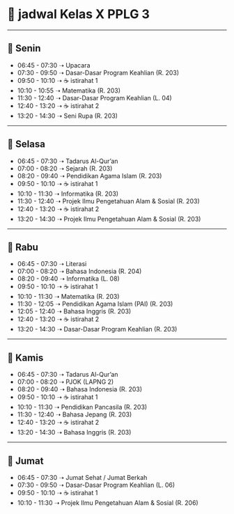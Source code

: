 # 📌 jadwal Kelas X PPLG 3

---

## 📅 Senin
- 06:45 - 07:30 ➝ Upacara
- 07:30 - 09:50 ➝ Dasar-Dasar Program Keahlian (R. 203)
- 09:50 - 10:10 ➝ ☕ istirahat 1
- 10:10 - 10:55 ➝ Matematika (R. 203)
- 11:30 - 12:40 ➝ Dasar-Dasar Program Keahlian (L. 04)
- 12:40 - 13:20 ➝ ☕ istirahat 2
- 13:20 - 14:30 ➝ Seni Rupa (R. 203)

---

## 📅 Selasa
- 06:45 - 07:30 ➝ Tadarus Al-Qur’an
- 07:00 - 08:20 ➝ Sejarah (R. 203)
- 08:20 - 09:40 ➝ Pendidikan Agama Islam (R. 203)
- 09:50 - 10:10 ➝ ☕ istirahat 1
- 10:10 - 11:30 ➝ Informatika (R. 203)
- 11:30 - 12:40 ➝ Projek Ilmu Pengetahuan Alam & Sosial (R. 203)
- 12:40 - 13:20 ➝ ☕ istirahat 2
- 13:20 - 14:30 ➝ Projek Ilmu Pengetahuan Alam & Sosial (R. 203)

---

## 📅 Rabu
- 06:45 - 07:30 ➝ Literasi
- 07:00 - 08:20 ➝ Bahasa Indonesia (R. 204)
- 08:20 - 09:40 ➝ Informatika (L. 08)
- 09:50 - 10:10 ➝ ☕ istirahat 1
- 10:10 - 11:30 ➝ Matematika (R. 203)
- 11:30 - 12:05 ➝ Pendidikan Agama Islam (PAI) (R. 203)
- 12:05 - 12:40 ➝ Bahasa Inggris (R. 203)
- 12:40 - 13:20 ➝ ☕ istirahat 2
- 13:20 - 14:30 ➝ Dasar-Dasar Program Keahlian (R. 203)
---

## 📅 Kamis
- 06:45 - 07:30 ➝ Tadarus Al-Qur’an
- 07:00 - 08:20 ➝ PJOK (LAPNG 2)
- 08:20 - 09:40 ➝ Bahasa Indonesia (R. 203)
- 09:50 - 10:10 ➝ ☕ istirahat 1
- 10:10 - 11:30 ➝ Pendidikan Pancasila (R. 203)
- 11:30 - 12:40 ➝ Bahasa Jepang (R. 203)
- 12:40 - 13:20 ➝ ☕ istirahat 2
- 13:20 - 14:30 ➝ Bahasa Inggris (R. 203)

---

## 📅 Jumat
- 06:45 - 07:30 ➝ Jumat Sehat / Jumat Berkah
- 07:30 - 09:50 ➝ Dasar-Dasar Program Keahlian (L. 06)
- 09:50 - 10:10 ➝ ☕ istirahat 1
- 10:10 - 11:30 ➝ Projek Ilmu Pengetahuan Alam & Sosial (R. 206)

